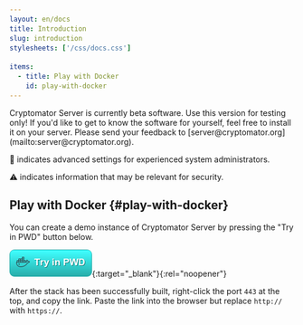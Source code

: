 ```yaml
---
layout: en/docs
title: Introduction
slug: introduction
stylesheets: ['/css/docs.css']

items:
  - title: Play with Docker
    id: play-with-docker
---
```

<p class="lead" markdown="1">Cryptomator Server is currently beta software. Use this version for testing only! If you'd like to get to know the software for yourself, feel free to install it on your server. Please send your feedback to [server@cryptomator.org](mailto:server@cryptomator.org).</p>

:wrench: indicates advanced settings for experienced system administrators.

:warning: indicates information that may be relevant for security.

## Play with Docker {#play-with-docker}
You can create a demo instance of Cryptomator Server by pressing the "Try in PWD" button below.

[![Try in PWD](/assets/pwd/button.png)](http://play-with-docker.com/?stack=https%3A%2F%2Fserver.cryptomator.org%2Fassets%2Fpwd%2Fdocker-compose.yml&stack_name=cryptomator-server){:target="_blank"}{:rel="noopener"}

After the stack has been successfully built, right-click the port `443` at the top, and copy the link. Paste the link into the browser but replace `http://` with `https://`.
